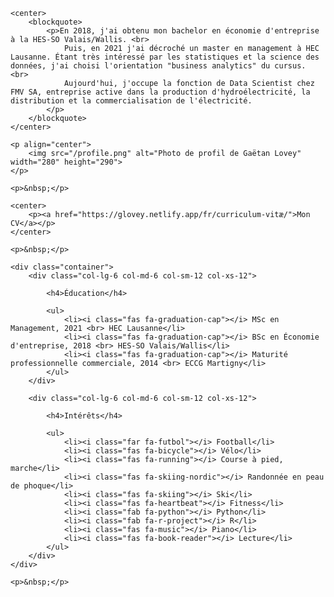 <!DOCTYPE html>
<html lang="fr">

<head>
    <meta charset="UTF-8">
    <meta name="viewport" content="width=device-width, initial-scale=1.0">
    <title>Gaëtan Lovey</title>
    <link rel="stylesheet" href="style.css">
</head>

<body>

    <center>
        <blockquote>
            <p>En 2018, j'ai obtenu mon bachelor en économie d'entreprise à la HES-SO Valais/Wallis. <br>
                Puis, en 2021 j'ai décroché un master en management à HEC Lausanne. Étant très intéressé par les statistiques et la science des données, j'ai choisi l'orientation "business analytics" du cursus. <br>
                Aujourd'hui, j'occupe la fonction de Data Scientist chez FMV SA, entreprise active dans la production d'hydroélectricité, la distribution et la commercialisation de l'électricité.
            </p>
        </blockquote>
    </center>

    <p align="center">
        <img src="/profile.png" alt="Photo de profil de Gaëtan Lovey" width="280" height="290">
    </p>

    <p>&nbsp;</p>

    <center>
        <p><a href="https://glovey.netlify.app/fr/curriculum-vitæ/">Mon CV</a></p>
    </center>

    <p>&nbsp;</p>

    <div class="container">
        <div class="col-lg-6 col-md-6 col-sm-12 col-xs-12">

            <h4>Éducation</h4>

            <ul>
                <li><i class="fas fa-graduation-cap"></i> MSc en Management, 2021 <br> HEC Lausanne</li>
                <li><i class="fas fa-graduation-cap"></i> BSc en Économie d'entreprise, 2018 <br> HES-SO Valais/Wallis</li>
                <li><i class="fas fa-graduation-cap"></i> Maturité professionnelle commerciale, 2014 <br> ECCG Martigny</li>
            </ul>
        </div>

        <div class="col-lg-6 col-md-6 col-sm-12 col-xs-12">

            <h4>Intérêts</h4>

            <ul>
                <li><i class="far fa-futbol"></i> Football</li>
                <li><i class="fas fa-bicycle"></i> Vélo</li>
                <li><i class="fas fa-running"></i> Course à pied, marche</li>
                <li><i class="fas fa-skiing-nordic"></i> Randonnée en peau de phoque</li>
                <li><i class="fas fa-skiing"></i> Ski</li>
                <li><i class="fas fa-heartbeat"></i> Fitness</li>
                <li><i class="fab fa-python"></i> Python</li>
                <li><i class="fab fa-r-project"></i> R</li>
                <li><i class="fas fa-music"></i> Piano</li>
                <li><i class="fas fa-book-reader"></i> Lecture</li>
            </ul>
        </div>
    </div>

    <p>&nbsp;</p>

</body>

</html>
